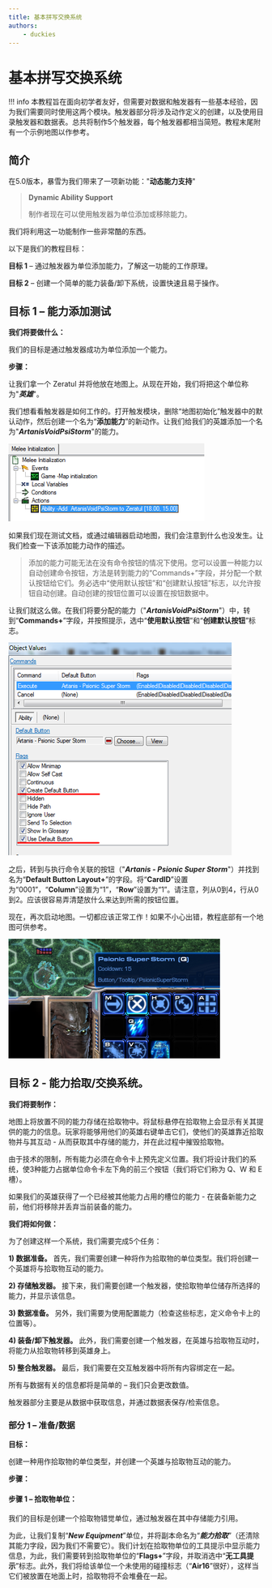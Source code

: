 ```yaml
---
title: 基本拼写交换系统
authors:
    - duckies
---
```




# 基本拼写交换系统


!!! info
    本教程旨在面向初学者友好，但需要对数据和触发器有一些基本经验，因为我们需要同时使用这两个模块。触发器部分将涉及动作定义的创建，以及使用目录触发器和数据表。总共将制作5个触发器，每个触发器都相当简短。教程末尾附有一个示例地图以作参考。


## 简介


在5.0版本，暴雪为我们带来了一项新功能："**动态能力支持**"


>**Dynamic Ability Support**
>
>    制作者现在可以使用触发器为单位添加或移除能力。

我们将利用这一功能制作一些非常酷的东西。



以下是我们的教程目标：


**目标 1** – 通过触发器为单位添加能力，了解这一功能的工作原理。

**目标 2** – 创建一个简单的能力装备/卸下系统，设置快速且易于操作。




## 目标 1 – 能力添加测试

**我们将要做什么：**

我们的目标是通过触发器成功为单位添加一个能力。

**步骤：**

让我们拿一个 Zeratul 并将他放在地图上。从现在开始，我们将把这个单位称为"***英雄***"。


我们想看看触发器是如何工作的。打开触发模块，删除“地图初始化”触发器中的默认动作，然后创建一个名为“**添加能力**”的新动作。让我们给我们的英雄添加一个名为"***ArtanisVoidPsiStorm***"的能力。

![](SpellSwapAssets/1_InitalAbilAdd.png)

如果我们现在测试文档，或通过编辑器启动地图，我们会注意到什么也没发生。让我们检查一下该添加能力动作的描述。

>添加的能力可能无法在没有命令按钮的情况下使用。您可以设置一种能力以自动创建命令按钮，方法是转到能力的“Commands+”字段，并分配一个默认按钮给它们。务必选中“使用默认按钮”和“创建默认按钮”标志，以允许按钮自动创建。自动创建的按钮位置可以设置在按钮数据中。


让我们就这么做。在我们将要分配的能力（"***ArtanisVoidPsiStorm***"）中，转到“**Commands+**”字段，并按照提示，选中“**使用默认按钮**”和“**创建默认按钮**”标志。

![](SpellSwapAssets/1_CommandExtraFlags.png)

之后，转到与执行命令关联的按钮（"***Artanis - Psionic Super Storm***"）并找到名为“**Default Button Layout+**”的字段。将“**CardID**”设置为“0001”，“**Column**”设置为“1”，“**Row**”设置为“1”。请注意，列从0到4，行从0到2。应该很容易弄清楚放什么来达到所需的按钮位置。



现在，再次启动地图。一切都应该正常工作！如果不小心出错，教程底部有一个地图可供参考。

![](SpellSwapAssets/1_AbilityAddedIngameScreen.png)


## 目标 2 - 能力拾取/交换系统。

**我们将要制作：**

地图上将放置不同的能力存储在拾取物中。将鼠标悬停在拾取物上会显示有关其提供的能力的信息。玩家将能够用他们的英雄右键单击它们，使他们的英雄靠近拾取物并与其互动 - 从而获取其中存储的能力，并在此过程中摧毁拾取物。

由于技术的限制，所有能力必须在命令卡上预先定义位置。我们将设计我们的系统，使3种能力占据单位命令卡左下角的前三个按钮（我们将它们称为 Q、W 和 E 槽）。

如果我们的英雄获得了一个已经被其他能力占用的槽位的能力 - 在装备新能力之前，他们将移除并丢弃当前装备的能力。

**我们将如何做：**

为了创建这样一个系统，我们需要完成5个任务：

**1) 数据准备。** 首先，我们需要创建一种将作为拾取物的单位类型。我们将创建一个英雄将与拾取物互动的能力。

**2) 存储触发器。** 接下来，我们需要创建一个触发器，使拾取物单位储存所选择的能力，并显示该信息。

**3) 数据准备。** 另外，我们需要为使用配置能力（检查这些标志，定义命令卡上的位置等）。

**4) 装备/卸下触发器。** 此外，我们需要创建一个触发器，在英雄与拾取物互动时，将能力从拾取物转移到英雄身上。

**5) 整合触发器。** 最后，我们需要在交互触发器中将所有内容绑定在一起。



所有与数据有关的信息都将是简单的 – 我们只会更改数值。



触发器部分主要是从数据中获取信息，并通过数据表保存/检索信息。


### 部分 1 – 准备/数据

**目标：**

创建一种用作拾取物的单位类型，并创建一个英雄与拾取物互动的能力。

**步骤：**

#### 步骤 1 – 拾取物单位：

我们的目标是创建一个拾取物错觉单位，通过触发器在其中存储能力引用。


为此，让我们复制“***New Equipment***”单位，并将副本命名为“***能力拾取***”（还清除其能力字段，因为我们不需要它）。我们计划在拾取物单位的工具提示中显示能力信息，为此，我们需要转到拾取物单位的“**Flags+**”字段，并取消选中“**无工具提示**”标志。此外，我们将给该单位一个未使用的碰撞标志（“**Air16**”很好），这样当它们被放置在地面上时，拾取物将不会堆叠在一起。